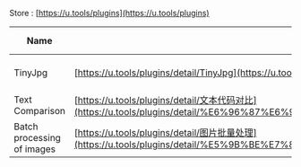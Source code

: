 
Store : [https://u.tools/plugins](https://u.tools/plugins)

Name| Address | Star| Last Update| Desc
-|-|-|-|-|
TinyJpg|[https://u.tools/plugins/detail/TinyJpg](https://u.tools/plugins/detail/TinyJpg)| | | Batch compression of images
Text Comparison|[https://u.tools/plugins/detail/文本代码对比](https://u.tools/plugins/detail/%E6%96%87%E6%9C%AC%E4%BB%A3%E7%A0%81%E5%AF%B9%E6%AF%94/)| | |
Batch processing of images|[https://u.tools/plugins/detail/图片批量处理](https://u.tools/plugins/detail/%E5%9B%BE%E7%89%87%E6%89%B9%E9%87%8F%E5%A4%84%E7%90%86/)| | |





